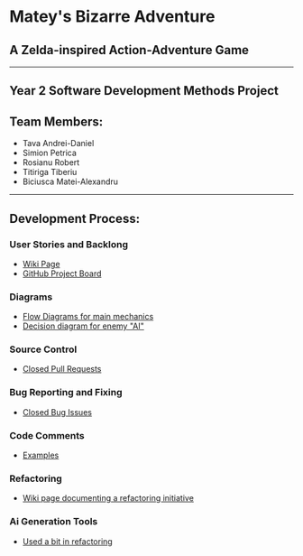 # Matey's Bizarre Adventure
## A Zelda-inspired Action-Adventure Game
-------------
## Year 2 Software Development Methods Project
## Team Members:
* Tava Andrei-Daniel
* Simion Petrica
* Rosianu Robert
* Titiriga Tiberiu
* Biciusca Matei-Alexandru
--------------
## Development Process:

### User Stories and Backlong 
   * [Wiki Page](https://github.com/widdrr/MateyBA/wiki/Backlog)
   * [GitHub Project Board](https://github.com/users/widdrr/projects/1)
### Diagrams
   * [Flow Diagrams for main mechanics](https://github.com/widdrr/MateyBA/wiki/Main-Mechanics)
   * [Decision diagram for enemy "AI"](https://github.com/widdrr/MateyBA/wiki/Enemy-Framework)
### Source Control
   * [Closed Pull Requests](https://github.com/widdrr/MateyBA/pulls?q=is%3Apr+is%3Aclosed)
### Bug Reporting and Fixing 
   * [Closed Bug Issues](https://github.com/widdrr/MateyBA/issues?q=is%3Aissue+label%3Abug+is%3Aclosed)
### Code Comments
   * [Examples](https://github.com/widdrr/MateyBA/tree/main/Assets/Scripts)
### Refactoring 
  * [Wiki page documenting a refactoring initiative](https://github.com/widdrr/MateyBA/wiki/ECS-Refactor)
### Ai Generation Tools
  * [Used a bit in refactoring](https://github.com/widdrr/MateyBA/wiki/ECS-Refactor)
